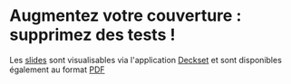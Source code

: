 # Augmentez votre couverture : supprimez des tests !

Les [slides](slides.md) sont visualisables via l'application [Deckset](https://www.deckset.com) et sont disponibles également au format [PDF](slides.pdf)

